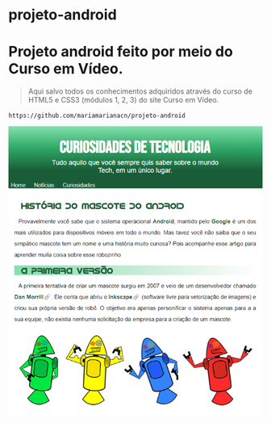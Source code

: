 # projeto-android
# Projeto android feito por meio do Curso em Vídeo. #

> Aqui salvo todos os conhecimentos adquiridos através do curso de HTML5 e CSS3 (módulos 1, 2, 3) do site Curso em Vídeo.

```
https://github.com/mariamarianacn/projeto-android
```

![imagem do projeto completo](pacote-projeto-d010/imagens/Captura%20de%20tela%202023-07-09%20122355.png)